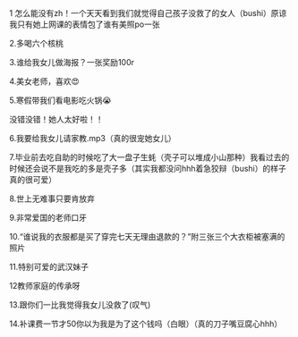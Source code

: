 <p class="MsoNormal"><span lang="EN-US">1 </span>怎么能没有<span class="SpellE"><span lang="EN-US">zh</span></span>！一个天天看到我们就觉得自己孩子没救了的女人（<span class="SpellE"><span lang="EN-US">bushi</span></span>）原谅我只有她上网课的表情包了谁有美照<span lang="EN-US">po</span>一张</p><p class="MsoNormal"><span lang="EN-US">2.</span>多喝六个核桃</p><p class="MsoNormal"><span lang="EN-US">3.</span>谁给我女儿做海报？一张奖励<span lang="EN-US">100r</span></p><p class="MsoNormal"><span lang="EN-US">4.</span>美女老师，喜欢<span class="Emoji"><span lang="EN-US">😍</span></span>
</p><p class="MsoNormal"><span lang="EN-US">5.</span>寒假带我们看电影吃火锅<span class="Emoji"><span lang="EN-US">😭</span></span></p><p class="MsoNormal"><span class="GramE">没错没错</span>！她人太好啦！！</p><p class="MsoNormal"><span lang="EN-US">6.</span>我要给我女儿请家教<span lang="EN-US">.mp3</span>（真的很宠她女儿）</p><p class="MsoNormal"><span lang="EN-US">7.</span>毕业前去吃自助的时候吃了大<span class="GramE">一</span>盘子生蚝（壳子可以堆成小山那种）我看过去的时候还会说不是我吃的多是壳子多（其实我都没问<span class="SpellE"><span lang="EN-US">hhh</span></span>着急狡辩（<span class="SpellE"><span lang="EN-US">bushi</span></span>）的样子真的很可爱）
        </p><p class="MsoNormal"><span lang="EN-US" style="mso-bidi-font-size:11.0pt">8.</span>世上无难事只要肯放弃</p><p class="MsoNormal"><span lang="EN-US">9.</span>非常爱国的老师口牙</p><p class="MsoNormal"><span lang="EN-US">10.“</span>谁说我的衣服都是买了穿完七天无理由退款的？<span lang="EN-US">”</span>附三张三个大衣柜被塞满的照片</p><p class="MsoNormal"><span lang="EN-US">11.</span>特别可爱的武汉妹子</p><p class="MsoNormal"><span lang="EN-US">12</span>教师家庭的传承呀</p><p class="MsoNormal"><span lang="EN-US">13.</span>跟你们一比我觉得我女儿没救了<span lang="EN-US">(</span>叹气<span lang="EN-US">)</span>
</p><p class="MsoNormal"><span lang="EN-US">14.</span>补课费一节才<span lang="EN-US">50</span>你以为我是为了这个钱吗（白眼）（真的刀子嘴豆腐心<span class="SpellE"><span lang="EN-US">hhh</span></span>）</p><p class="MsoNormal"><span lang="EN-US">
<o:p> </o:p>
</span></p>